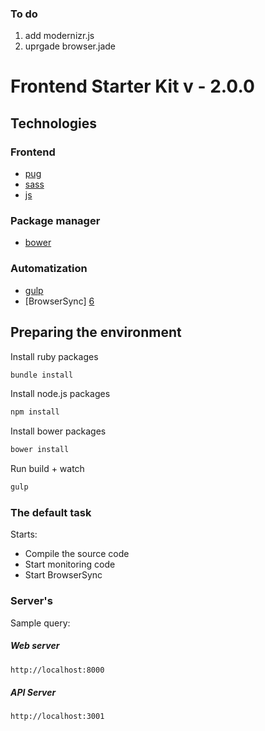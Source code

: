 ### To do

1. add modernizr.js
2. uprgade browser.jade


# Frontend Starter Kit v - 2.0.0

## Technologies

### Frontend

* [pug][1]
* [sass][2]
* [js][3]

### Package manager

* [bower][4]

### Automatization

* [gulp][5]
* [BrowserSync] [6]

##  Preparing the environment

Install ruby packages

~~~bash
bundle install
~~~

Install node.js packages

~~~bash
npm install
~~~

Install bower packages

~~~bash
bower install
~~~

Run build + watch

~~~bash
gulp
~~~

### The default task
Starts:
* Compile the source code
* Start monitoring code
* Start BrowserSync

###  Server's
Sample query:

#####  Web server
~~~bash
http://localhost:8000
~~~

#####  API Server
~~~bash
http://localhost:3001
~~~

[1]: https://pugjs.org/
[2]: http://sass-lang.com/
[3]: http://www.ecmascript.org/
[4]: http://bower.io/
[5]: http://gulpjs.com/
[6]: https://www.browsersync.io/

